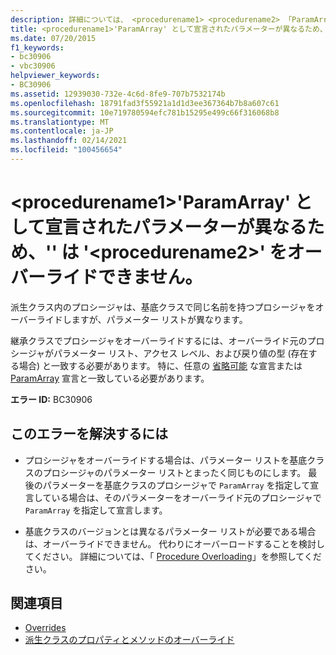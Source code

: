 ```yaml
---
description: 詳細については、 <procedurename1> <procedurename2> 「ParamArray」と宣言されているパラメーターが異なるためオーバーライドできません。
title: <procedurename1>'ParamArray' として宣言されたパラメーターが異なるため、'' は '<procedurename2>' をオーバーライドできません。
ms.date: 07/20/2015
f1_keywords:
- bc30906
- vbc30906
helpviewer_keywords:
- BC30906
ms.assetid: 12939030-732e-4c6d-8fe9-707b7532174b
ms.openlocfilehash: 18791fad3f55921a1d1d3ee367364b7b8a607c61
ms.sourcegitcommit: 10e719780594efc781b15295e499c66f316068b8
ms.translationtype: MT
ms.contentlocale: ja-JP
ms.lasthandoff: 02/14/2021
ms.locfileid: "100456654"
---
```

# <a name="procedurename1-cannot-override-procedurename2-because-they-differ-by-parameters-declared-paramarray"></a>\<procedurename1>'ParamArray' として宣言されたパラメーターが異なるため、'' は '\<procedurename2>' をオーバーライドできません。

派生クラス内のプロシージャは、基底クラスで同じ名前を持つプロシージャをオーバーライドしますが、パラメーター リストが異なります。  
  
 継承クラスでプロシージャをオーバーライドするには、オーバーライド元のプロシージャがパラメーター リスト、アクセス レベル、および戻り値の型 (存在する場合) と一致する必要があります。 特に、任意の [省略可能](../language-reference/modifiers/optional.md) な宣言または [ParamArray](../language-reference/modifiers/paramarray.md) 宣言と一致している必要があります。  
  
 **エラー ID:** BC30906  
  
## <a name="to-correct-this-error"></a>このエラーを解決するには  
  
- プロシージャをオーバーライドする場合は、パラメーター リストを基底クラスのプロシージャのパラメーター リストとまったく同じものにします。 最後のパラメーターを基底クラスのプロシージャで `ParamArray` を指定して宣言している場合は、そのパラメーターをオーバーライド元のプロシージャで `ParamArray` を指定して宣言します。  
  
- 基底クラスのバージョンとは異なるパラメーター リストが必要である場合は、オーバーライドできません。 代わりにオーバーロードすることを検討してください。 詳細については、「 [Procedure Overloading](../programming-guide/language-features/procedures/procedure-overloading.md)」を参照してください。  
  
## <a name="see-also"></a>関連項目

- [Overrides](../language-reference/modifiers/overrides.md)
- [派生クラスのプロパティとメソッドのオーバーライド](../programming-guide/language-features/objects-and-classes/inheritance-basics.md#overriding-properties-and-methods-in-derived-classes)
